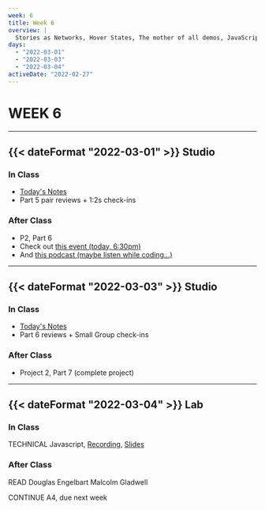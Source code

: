 ```yaml
---
week: 6
title: Week 6
overview: |
  Stories as Networks, Hover States, The mother of all demos, JavaScript, Garden of forking paths
days:
  - "2022-03-01"
  - "2022-03-03"
  - "2022-03-04"
activeDate: "2022-02-27"
---
```

# WEEK 6

---

## {{< dateFormat "2022-03-01" >}} Studio

### In Class

* [Today's Notes](https://docs.google.com/document/d/1uUPjsSlUJ0kuM7WPee5jIm0vkB4Uko6LRffUorGIL5E/preview)
* Part 5 pair reviews + 1:2s check-ins


### After Class
* P2, Part 6 
* Check out [this event (today, 6:30pm)](https://www.eventbrite.com/e/student-design-portfolio-cheat-sheet-tickets-271192462957)
* And [this podcast (maybe listen while coding...)](https://html.energy/podcast.html)

---

## {{< dateFormat "2022-03-03" >}} Studio

### In Class
* [Today's Notes](https://docs.google.com/document/d/1IzaB2hu83RmOaRgvQKsREDrx4AxYqUtVb2m5l7O7bz4/preview)
* Part 6 reviews + Small Group check-ins

### After Class
* Project 2, Part 7 (complete project)
---

## {{< dateFormat "2022-03-04" >}} Lab

### In Class
TECHNICAL
Javascript, [Recording](https://NewSchool.zoom.us/rec/share/AvuL_R2qioW2ndwGQZPyP20XdgveEknBS-bN57EW962_Y0MkMNPrHvp_lsD6CC8A.5nGeA4MFhdE84bkM), [Slides](https://docs.google.com/presentation/d/1LJlR22Hu84weKh7575J_HKbnAwEenYrembzNKxVNC2U/edit?usp=sharing)

### After Class
READ
Douglas Engelbart
Malcolm Gladwell

CONTINUE
A4, due next week